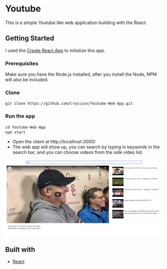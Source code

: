 # Youtube
This is a simple Youtube like web application building with the React.
## Getting Started
I used the [Create React App](https://github.com/facebook/create-react-app) to initialize this app.
### Prerequisites
Make sure you have the Node.js installed, after you install the Node, NPM will also be included.
### Clone 
```
git clone https://github.com/Crysisun/Youtube-Web-App.git
```
### Run the app
```
cd Youtube-Web-App
npm start
```
* Open the client at http://localhost:3000/
* The web app will show up, you can search by typing in keywords in the search bar, and you can choose videos from the side video list.

![youtube pic](./youtube.png)
## Built with
* [React](https://reactjs.org/)
